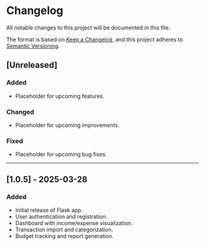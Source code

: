 # Changelog

All notable changes to this project will be documented in this file.

The format is based on [Keep a Changelog](https://keepachangelog.com/en/1.0.0/),
and this project adheres to [Semantic Versioning](https://semver.org/).

## [Unreleased]
### Added
- Placeholder for upcoming features.

### Changed
- Placeholder for upcoming improvements.

### Fixed
- Placeholder for upcoming bug fixes.

---

## [1.0.5] - 2025-03-28
### Added
- Initial release of Flask app.
- User authentication and registration.
- Dashboard with income/expense visualization.
- Transaction import and categorization.
- Budget tracking and report generation.